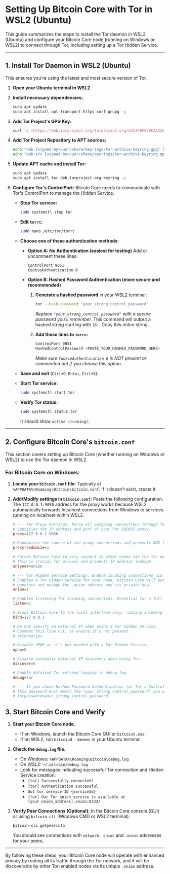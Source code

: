 # Setting Up Bitcoin Core with Tor in WSL2 (Ubuntu)

This guide summarizes the steps to install the Tor daemon in WSL2 (Ubuntu) and configure your Bitcoin Core
node (running on Windows or WSL2) to connect through Tor, including setting up a Tor Hidden Service.

---

## 1. Install Tor Daemon in WSL2 (Ubuntu)

This ensures you're using the latest and most secure version of Tor.

1.  **Open your Ubuntu terminal in WSL2.**

2.  **Install necessary dependencies:**

    ```bash
    sudo apt update
    sudo apt install apt-transport-https curl gnupg -y
    ```

3.  **Add Tor Project's GPG Key:**

    ```bash
    curl -s [https://deb.torproject.org/torproject.org/A3C4F0F979CAA22CDBA8F512EE8CBC9E886DDD89.asc](https://deb.torproject.org/torproject.org/A3C4F0F979CAA22CDBA8F512EE8CBC9E886DDD89.asc) | gpg --dearmor | sudo tee /usr/share/keyrings/tor-archive-keyring.gpg >/dev/null
    ```

4.  **Add Tor Project Repository to APT sources:**

    ```bash
    echo "deb [signed-by=/usr/share/keyrings/tor-archive-keyring.gpg] [https://deb.torproject.org/torproject.org](https://deb.torproject.org/torproject.org) $(lsb_release -cs) main" | sudo tee /etc/apt/sources.list.d/tor.list >/dev/null
    echo "deb-src [signed-by=/usr/share/keyrings/tor-archive-keyring.gpg] [https://deb.torproject.org/torproject.org](https://deb.torproject.org/torproject.org) $(lsb_release -cs) main" | sudo tee -a /etc/apt/sources.list.d/tor.list >/dev/null
    ```

5.  **Update APT cache and install Tor:**

    ```bash
    sudo apt update
    sudo apt install tor deb.torproject.org-keyring -y
    ```

6.  **Configure Tor's ControlPort:** Bitcoin Core needs to communicate with Tor's ControlPort to manage the
    Hidden Service.

    - **Stop Tor service:**

      ```bash
      sudo systemctl stop tor
      ```

    - **Edit `torrc`:**

      ```bash
      sudo nano /etc/tor/torrc
      ```

    - **Choose one of these authentication methods:**

      - **Option A: No Authentication (easiest for testing)** Add or uncomment these lines:

        ```bash
        ControlPort 9051
        CookieAuthentication 0
        ```

      - **Option B: Hashed Password Authentication (more secure and recommended)**

        1.  **Generate a hashed password** in your WSL2 terminal:

            ```bash
            tor --hash-password "your_strong_control_password"
            ```

            _Replace `"your_strong_control_password"` with a secure password you'll remember._ This command
            will output a hashed string starting with `16:`. Copy this entire string.

        2.  **Add these lines to `torrc`:**

            ```bash
            ControlPort 9051
            HashedControlPassword <PASTE_YOUR_HASHED_PASSWORD_HERE>
            ```

            _Make sure `CookieAuthentication 0` is NOT present or commented out if you choose this option._

    - **Save and exit** (`Ctrl+O`, `Enter`, `Ctrl+X`).

    - **Start Tor service:**

      ```bash
      sudo systemctl start tor
      ```

    - **Verify Tor status:**

      ```bash
      sudo systemctl status tor
      ```

      It should show `active (running)`.

---

## 2. Configure Bitcoin Core's `bitcoin.conf`

This section covers setting up Bitcoin Core (whether running on Windows or WSL2) to use the Tor daemon in
WSL2.

### For Bitcoin Core on Windows:

1.  **Locate your `bitcoin.conf` file:** Typically at `%APPDATA%\Roaming\Bitcoin\bitcoin.conf`. If it doesn't
    exist, create it.

2.  **Add/Modify settings in `bitcoin.conf`:** Paste the following configuration. The `127.0.0.1:9050` address
    for the proxy works because WSL2 automatically forwards localhost connections from Windows to services
    running on localhost within WSL2.

    ```ini
    # --- Tor Proxy Settings: Force all outgoing connections through Tor ---
    # Specifies the IP address and port of your Tor SOCKS5 proxy.
    proxy=127.0.0.1:9050

    # Randomizes the source of the proxy connections and prevents DNS leaks.
    proxyrandomize=1

    # Forces Bitcoin Core to only connect to other nodes via the Tor network (.onion addresses).
    # This is crucial for privacy and prevents IP address leakage.
    onlynet=onion

    # --- Tor Hidden Service Settings: Enable incoming connections via Tor ---
    # Enables a Tor Hidden Service for your node. Bitcoin Core will automatically
    # generate and manage the .onion address and its private key.
    onion=1

    # Enables listening for incoming connections. Essential for a full node.
    listen=1

    # Binds Bitcoin Core to the local interface only, routing incoming Tor connections.
    bind=127.0.0.1

    # Do not specify an external IP when using a Tor Hidden Service.
    # Comment this line out, or ensure it's not present.
    # externalip=

    # Disable UPNP as it's not needed with a Tor Hidden Service.
    upnp=0

    # Disable automatic external IP discovery when using Tor.
    discover=0

    # Enable detailed Tor-related logging in debug.log.
    debug=tor

    # --- If you chose Hashed Password Authentication for Tor's ControlPort ---
    # This password must match the "your_strong_control_password" you used to generate the hash.
    # torpassword=your_strong_control_password
    ```

## 3. Start Bitcoin Core and Verify

1.  **Start your Bitcoin Core node.**

    - If on Windows, launch the Bitcoin Core GUI or `bitcoind.exe`.
    - If on WSL2, run `bitcoind -daemon` in your Ubuntu terminal.

2.  **Check the `debug.log` file.**

    - On Windows: `%APPDATA%\Roaming\Bitcoin\debug.log`
    - On WSL2: `~/.bitcoin/debug.log`
    - Look for messages indicating successful Tor connection and Hidden Service creation:
      - `[tor] Successfully connected!`
      - `[tor] Authentication successful`
      - `Got tor service ID {serviceId}`
      - `[tor] Our Tor onion service is available at [your_onion_address].onion:8333/`

3.  **Verify Peer Connections (Optional):** In the Bitcoin Core console (GUI) or using `bitcoin-cli` (Windows
    CMD or WSL2 terminal):
    ```bash
    bitcoin-cli getpeerinfo
    ```
    You should see connections with `network: onion` and `.onion` addresses for your peers.

---

By following these steps, your Bitcoin Core node will operate with enhanced privacy by routing all its traffic
through the Tor network, and it will be discoverable by other Tor-enabled nodes via its unique `.onion`
address.
